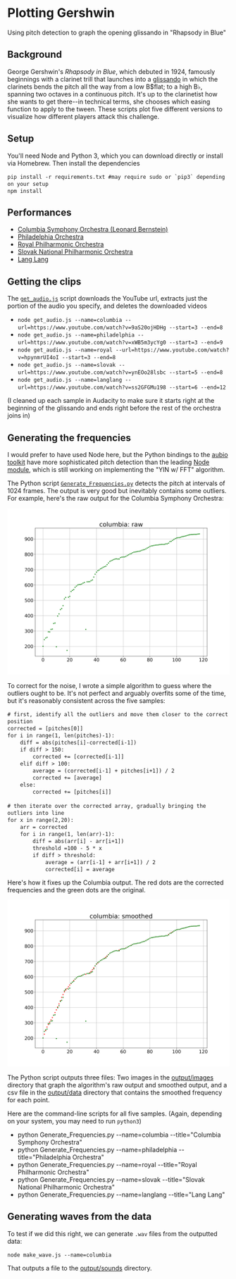 # Plotting Gershwin

Using pitch detection to graph the opening glissando in "Rhapsody in Blue"

## Background 
George Gershwin's _Rhapsody in Blue_, which debuted in 1924, famously beginnings with a clarinet trill that launches into a [glissando](https://en.wikipedia.org/wiki/Glissando) in which the clarinets bends the pitch all the way from a low B$flat; to a high B&flat;, spanning two octaves in a continuous pitch. It's up to the clarinetist how she wants to get there--in technical terms, she chooses which easing function to apply to the tween. These scripts plot five different versions to visualize how different players attack this challenge.

## Setup
You'll need Node and Python 3, which you can download directly or install via Homebrew. Then install the dependencies
	
	pip install -r requirements.txt #may require sudo or `pip3` depending on your setup
	npm install

## Performances

+ [Columbia Symphony Orchestra (Leonard Bernstein)](https://www.youtube.com/watch?v=9aS20ojHDHg)
+ [Philadelphia Orchestra](https://www.youtube.com/watch?v=xWB5m3ycYg0)
+ [Royal Philharmonic Orchestra](https://www.youtube.com/watch?v=hpynmrUI4oI)
+ [Slovak National Philharmonic Orchestra](https://www.youtube.com/watch?v=ynEOo28lsbc)
+ [Lang Lang](https://www.youtube.com/watch?v=ss2GFGMu198)

## Getting the clips

The [`get_audio.js`](get_audio.js) script downloads the YouTube url, extracts just the portion of the audio you specify, and deletes the downloaded videos

+ `node get_audio.js --name=columbia --url=https://www.youtube.com/watch?v=9aS20ojHDHg --start=3 --end=8`
+ `node get_audio.js --name=philadelphia --url=https://www.youtube.com/watch?v=xWB5m3ycYg0 --start=3 --end=9`
+ `node get_audio.js --name=royal --url=https://www.youtube.com/watch?v=hpynmrUI4oI --start=3 --end=8`
+ `node get_audio.js --name=slovak --url=https://www.youtube.com/watch?v=ynEOo28lsbc --start=5 --end=8`
+ `node get_audio.js --name=langlang --url=https://www.youtube.com/watch?v=ss2GFGMu198 --start=6 --end=12`

(I cleaned up each sample in Audacity to make sure it starts right at the beginning of the glissando and ends right before the rest of the orchestra joins in)

## Generating the frequencies

I would prefer to have used Node here, but the Python bindings to the [aubio toolkit](https://aubio.org/) have more sophisticated pitch detection than the leading [Node module](https://www.npmjs.com/package/node-pitchfinder), which is still working on implementing the "YIN w/ FFT" algorithm.

The Python script [`Generate_Frequencies.py`](Generate_Frequencies.py) detects the pitch at intervals of 1024 frames. The output is very good but inevitably contains some outliers. For example, here's the raw output for the Columbia Symphony Orchestra:

![Columbia Symphony Orchestra, Raw](./output/images/columbia_raw.png)

To correct for the noise, I wrote a simple algorithm to guess where the outliers ought to be. It's not perfect and arguably overfits some of the time, but it's reasonably consistent across the five samples:

	# first, identify all the outliers and move them closer to the correct position
	corrected = [pitches[0]]
	for i in range(1, len(pitches)-1):
	    diff = abs(pitches[i]-corrected[i-1])
	    if diff > 150:
	        corrected += [corrected[i-1]]
	    elif diff > 100:
	        average = (corrected[i-1] + pitches[i+1]) / 2
	        corrected += [average]
	    else:
	        corrected += [pitches[i]]

	# then iterate over the corrected array, gradually bringing the outliers into line
	for x in range(2,20):
	    arr = corrected
	    for i in range(1, len(arr)-1):
	        diff = abs(arr[i] - arr[i+1])
	        threshold =100 - 5 * x
	        if diff > threshold:
	            average = (arr[i-1] + arr[i+1]) / 2
	            corrected[i] = average

Here's how it fixes up the Columbia output. The red dots are the corrected frequencies and the green dots are the original.

![Columbia Symphony Orchestra, Smoothed](./output/images/columbia_smoothed.png)

The Python script outputs three files: Two images in the [output/images](output/images) directory that graph the algorithm's raw output and smoothed output, and a csv file in the [output/data](output/data) directory that contains the smoothed frequency for each point.

Here are the command-line scripts for all five samples. (Again, depending on your system, you may need to run `python3`)

+ python Generate_Frequencies.py --name=columbia --title="Columbia Symphony Orchestra"
+ python Generate_Frequencies.py --name=philadelphia --title="Philadelphia Orchestra"
+ python Generate_Frequencies.py --name=royal --title="Royal Philharmonic Orchestra"
+ python Generate_Frequencies.py --name=slovak --title="Slovak National Philharmonic Orchestra"
+ python Generate_Frequencies.py --name=langlang --title="Lang Lang"

## Generating waves from the data

To test if we did this right, we can generate `.wav` files from the outputted data:

	node make_wave.js --name=columbia

That outputs a file to the [output/sounds](output/sounds) directory. 

